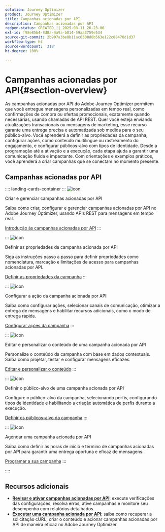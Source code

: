 ```yaml
---
solution: Journey Optimizer
product: Journey Optimizer
title: Campanhas acionadas por API
description: Campanhas acionadas por API
redpen-status: CREATED_||_2025-08-11_20-23-06
exl-id: f98e85b4-8d8a-4a9a-b814-59aa3759e534
source-git-commit: 2b907a3be8b11ac6308d0b563e122c88478d1d37
workflow-type: ht
source-wordcount: '318'
ht-degree: 100%

---
```


# Campanhas acionadas por API{#section-overview}

As campanhas acionadas por API do Adobe Journey Optimizer permitem que você entregue mensagens personalizadas em tempo real, como confirmações de compra ou ofertas promocionais, exatamente quando necessárias, usando chamadas de API REST. Quer você esteja enviando atualizações transacionais ou mensagens de marketing, esse recurso garante uma entrega precisa e automatizada sob medida para o seu público-alvo. Você aprenderá a definir as propriedades da campanha, configurar ações, como conteúdo multilíngue ou rastreamento do engajamento, e configurar públicos-alvo com tipos de identidade. Desde a programação até a ativação e a execução, cada etapa ajuda a garantir uma comunicação fluida e impactante. Com orientações e exemplos práticos, você aprenderá a criar campanhas que se conectam no momento presente.

## Campanhas acionadas por API

:::: landing-cards-container
:::
![icon](https://cdn.experienceleague.adobe.com/icons/circle-play.svg)

Criar e gerenciar campanhas acionadas por API

Saiba como criar, configurar e gerenciar campanhas acionadas por API no Adobe Journey Optimizer, usando APIs REST para mensagens em tempo real.

[Introdução às campanhas acionadas por API](../using/campaigns/api-triggered-campaigns.md)
:::

:::
![icon](https://cdn.experienceleague.adobe.com/icons/list-check.svg)

Definir as propriedades da campanha acionada por API

Siga as instruções passo a passo para definir propriedades como nomenclatura, marcação e limitações de acesso para campanhas acionadas por API.

[Definir as propriedades da campanha](../using/campaigns/api-triggered-campaign-properties.md)
:::

:::
![icon](https://cdn.experienceleague.adobe.com/icons/gear.svg)

Configurar a ação da campanha acionada por API

Saiba como configurar ações, selecionar canais de comunicação, otimizar a entrega de mensagens e habilitar recursos adicionais, como o modo de entrega rápida.

[Configurar ações da campanha](../using/campaigns/api-triggered-campaign-action.md)
:::

:::
![icon](https://cdn.experienceleague.adobe.com/icons/bullseye.svg?lang=pt-BR)

Editar e personalizar o conteúdo de uma campanha acionada por API

Personalize o conteúdo da campanha com base em dados contextuais. Saiba como projetar, testar e configurar mensagens eficazes.

[Editar e personalizar o conteúdo](../using/campaigns/api-triggered-campaign-content.md)
:::

:::
![icon](https://cdn.experienceleague.adobe.com/icons/users.svg?lang=pt-BR)

Definir o público-alvo de uma campanha acionada por API

Configure o público-alvo da campanha, selecionando perfis, configurando tipos de identidade e habilitando a criação automática de perfis durante a execução.

[Definir os públicos-alvo da campanha](../using/campaigns/api-triggered-campaign-audience.md)
:::

:::
![icon](https://cdn.experienceleague.adobe.com/icons/clock.svg)

Agendar uma campanha acionada por API

Saiba como definir as horas de início e término de campanhas acionadas por API para garantir uma entrega oportuna e eficaz de mensagens.

[Programar a sua campanha](../using/campaigns/api-triggered-campaign-schedule.md)
:::

::::


## Recursos adicionais

- **[Revisar e ativar campanhas acionadas por API](../using/campaigns/review-activate-api-triggered-campaign.md)**: execute verificações das configurações, resolva erros, ative campanhas e monitore seu desempenho com relatórios detalhados.
- **[Executar uma campanha acionada por API](../using/campaigns/trigger-campaigns.md)**: saiba como recuperar a solicitação cURL, criar o conteúdo e acionar campanhas acionadas por API de maneira eficaz no Adobe Journey Optimizer.
